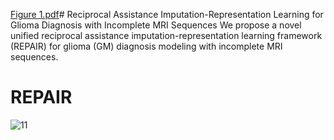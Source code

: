 [Figure 1.pdf](https://github.com/user-attachments/files/16687526/Figure.1.pdf)# Reciprocal Assistance Imputation-Representation Learning for Glioma Diagnosis with Incomplete MRI Sequences
We propose a novel unified reciprocal assistance imputation-representation learning framework (REPAIR) for glioma (GM) diagnosis modeling with incomplete MRI sequences.


# REPAIR


![11](https://github.com/user-attachments/assets/fffc6d48-2089-4a9b-a623-f576bbff47ab)
